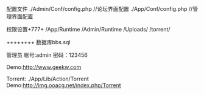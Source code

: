 配置文件
./Admin/Conf/config.php //论坛界面配置
./App/Conf/config.php  //管理界面配置


权限设置+777+
/App/Runtime
/Admin/Runtime
/Uploads/
/torrent/ 

++++++++
数据库bbs.sql

管理员
帐号:admin
密码：123456




Demo:http://www.geekw.com



Torrent:
./App/Lib/Action/Torrent
Demo:http://img.ooacg.net/index.php/Torrent


